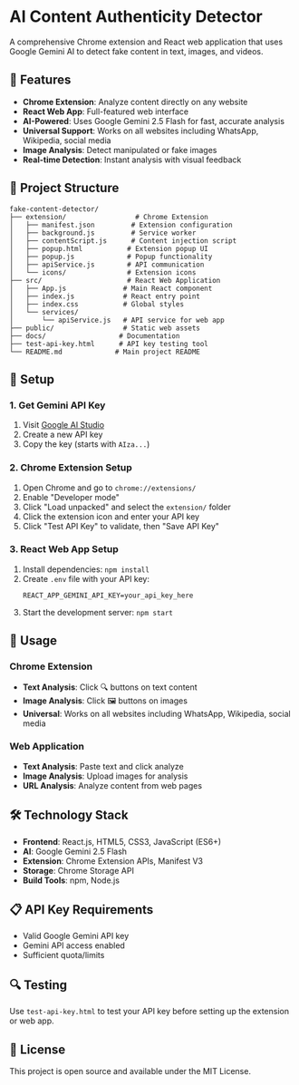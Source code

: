 # AI Content Authenticity Detector

A comprehensive Chrome extension and React web application that uses Google Gemini AI to detect fake content in text, images, and videos.

## 🚀 Features

- **Chrome Extension**: Analyze content directly on any website
- **React Web App**: Full-featured web interface
- **AI-Powered**: Uses Google Gemini 2.5 Flash for fast, accurate analysis
- **Universal Support**: Works on all websites including WhatsApp, Wikipedia, social media
- **Image Analysis**: Detect manipulated or fake images
- **Real-time Detection**: Instant analysis with visual feedback

## 📁 Project Structure

```
fake-content-detector/
├── extension/                 # Chrome Extension
│   ├── manifest.json         # Extension configuration
│   ├── background.js         # Service worker
│   ├── contentScript.js      # Content injection script
│   ├── popup.html           # Extension popup UI
│   ├── popup.js             # Popup functionality
│   ├── apiService.js        # API communication
│   └── icons/               # Extension icons
├── src/                     # React Web Application
│   ├── App.js              # Main React component
│   ├── index.js            # React entry point
│   ├── index.css           # Global styles
│   └── services/
│       └── apiService.js   # API service for web app
├── public/                 # Static web assets
├── docs/                  # Documentation
├── test-api-key.html      # API key testing tool
└── README.md             # Main project README
```

## 🔧 Setup

### 1. Get Gemini API Key
1. Visit [Google AI Studio](https://makersuite.google.com/app/apikey)
2. Create a new API key
3. Copy the key (starts with `AIza...`)

### 2. Chrome Extension Setup
1. Open Chrome and go to `chrome://extensions/`
2. Enable "Developer mode"
3. Click "Load unpacked" and select the `extension/` folder
4. Click the extension icon and enter your API key
5. Click "Test API Key" to validate, then "Save API Key"

### 3. React Web App Setup
1. Install dependencies: `npm install`
2. Create `.env` file with your API key:
   ```
   REACT_APP_GEMINI_API_KEY=your_api_key_here
   ```
3. Start the development server: `npm start`

## 🎯 Usage

### Chrome Extension
- **Text Analysis**: Click 🔍 buttons on text content
- **Image Analysis**: Click 🖼️ buttons on images
- **Universal**: Works on all websites including WhatsApp, Wikipedia, social media

### Web Application
- **Text Analysis**: Paste text and click analyze
- **Image Analysis**: Upload images for analysis
- **URL Analysis**: Analyze content from web pages

## 🛠️ Technology Stack

- **Frontend**: React.js, HTML5, CSS3, JavaScript (ES6+)
- **AI**: Google Gemini 2.5 Flash
- **Extension**: Chrome Extension APIs, Manifest V3
- **Storage**: Chrome Storage API
- **Build Tools**: npm, Node.js

## 📋 API Key Requirements

- Valid Google Gemini API key
- Gemini API access enabled
- Sufficient quota/limits

## 🔍 Testing

Use `test-api-key.html` to test your API key before setting up the extension or web app.

## 📄 License

This project is open source and available under the MIT License.

